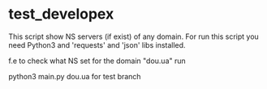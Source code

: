 # test_developex
This script show NS servers (if exist) of any domain.
For run this script you need Python3 and 'requests' and 'json' libs installed.

f.e to check what NS set for the domain "dou.ua" run

python3 main.py dou.ua 
 for test branch
